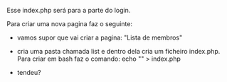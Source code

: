 Esse index.php será para a parte do login.

Para criar uma nova pagina faz o seguinte:
- vamos supor que vai criar a pagina: "Lista de membros"
- cria uma pasta chamada list e dentro dela cria um ficheiro index.php. Para criar em bash faz o comando: echo "" > index.php

- tendeu?
